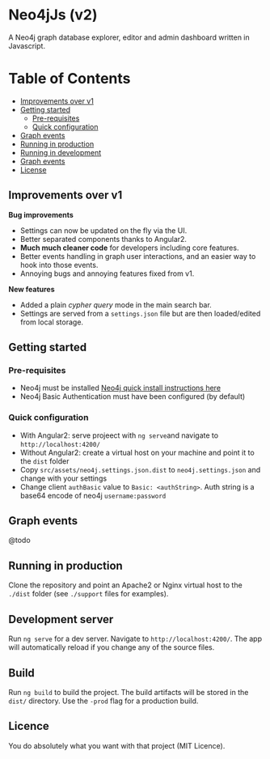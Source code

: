 # Neo4jJs (v2)

A Neo4j graph database explorer, editor and admin dashboard written in Javascript.

Table of Contents
=================

* [Improvements over v1](#improvements-over-v1)
* [Getting started](#getting-started)
  * [Pre-requisites](#pre-requisites)
  * [Quick configuration](#quick-configuration)
* [Graph events](#graph-events)
* [Running in production](#running-in-production)
* [Running in development](#running-in-development)
* [Graph events](#graph-events)
* [License](#license)

## Improvements over v1

**Bug improvements**

- Settings can now be updated on the fly via the UI.
- Better separated components thanks to Angular2.
- **Much much cleaner code** for developers including core features.
- Better events handling in graph user interactions, and an easier way to hook into those events.
- Annoying bugs and annoying features fixed from v1.

**New features**

- Added a plain *cypher query* mode in the main search bar.
- Settings are served from a `settings.json` file but are then loaded/edited from local storage.

## Getting started

### Pre-requisites

- Neo4j must be installed [Neo4j quick install instructions here](https://www.digitalocean.com/community/tutorials/how-to-install-neo4j-on-an-ubuntu-vps)
- Neo4j Basic Authentication must have been configured (by default)

### Quick configuration

- With Angular2: serve projeect with `ng serve`and navigate to `http://localhost:4200/`
- Without Angular2: create a virtual host on your machine and point it to the `dist` folder
- Copy `src/assets/neo4j.settings.json.dist` to `neo4j.settings.json` and change with your settings
- Change client `authBasic` value to `Basic: <authString>`. Auth string is a base64 encode of neo4j `username:password`


## Graph events

@todo

## Running in production

Clone the repository and point an Apache2 or Nginx virtual host to the `./dist` folder (see `./support` files for examples).

## Development server

Run `ng serve` for a dev server. Navigate to `http://localhost:4200/`. The app will automatically reload if you change any of the source files.

## Build

Run `ng build` to build the project. The build artifacts will be stored in the `dist/` directory. Use the `-prod` flag for a production build.

## Licence

You do absolutely what you want with that project (MIT Licence).
